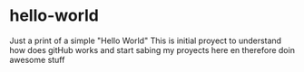 # hello-world
Just a print of a simple "Hello World"
This is initial proyect to understand how does gitHub works and start sabing my proyects here en therefore doin awesome stuff
